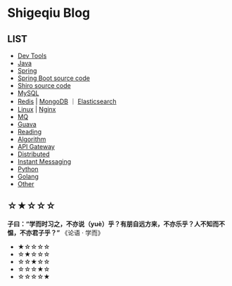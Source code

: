 # Shigeqiu Blog

## LIST

- [Dev Tools](article/tool/README.md)
- [Java](article/java/README.md)
- [Spring](article/spring/README.md)
- [Spring Boot source code](article/spring-boot-source/README.md)
- [Shiro source code](article/shiro/README.md)
- [MySQL](article/mysql/README.md)
- [Redis](article/redis/README.md) | [MongoDB](article/mongodb/README.md) ｜ [Elasticsearch](article/elasticsearch/README.md)
- [Linux](article/linux/README.md) | [Nginx](article/nginx/README.md)
- [MQ](article/mq/README.md)
- [Guava](article/guava/README.md)
- [Reading](article/reading/README.md)
- [Algorithm](article/algorithm/README.md)
- [API Gateway](article/gateway/README.md)
- [Distributed](article/distributed/README.md)
- [Instant Messaging](article/im/README.md)
- [Python](article/python/README.md)
- [Golang](article/golang/README.md)
- [Other](article/other/README.md)


## ☆★☆☆☆

**子曰：“学而时习之，不亦说（yuè）乎？有朋自远方来，不亦乐乎？人不知而不愠，不亦君子乎？”**  《论语 · 学而》

- ★☆☆☆☆  
- ☆★☆☆☆  
- ☆☆★☆☆  
- ☆☆☆★☆   
- ☆☆☆☆★  